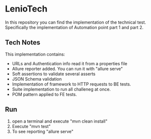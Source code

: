 # LenioTech
In this repository you can find the implementation of the technical test. Specifically the implementation of Automation point part 1 and part 2.
## Tech Notes
This implementation contains:
* URLs and Authentication info read it from a properties file
* Allure reporter added. You can run it with "allure serve"
* Soft assertions to validate several asserts
* JSON Schema validation
* Implementation of framework to HTTP requests to BE tests.
* Suite implementation to run all challeneg at once.
* POM pattern applied to FE tests.

## Run
1. open a terminal and execute "mvn clean install"
2. Execute "mvn test"
3. To see reporting "allure serve"

